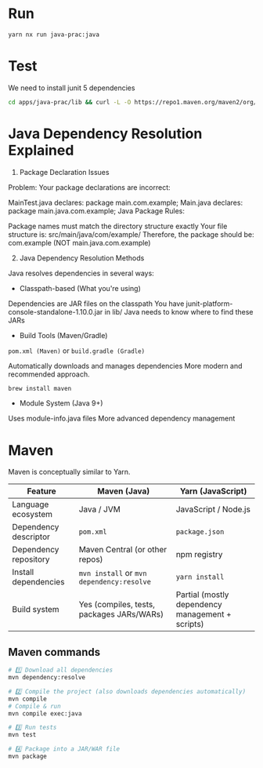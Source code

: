# Run

```bash
yarn nx run java-prac:java
```

# Test

We need to install junit 5 dependencies

```bash
cd apps/java-prac/lib && curl -L -O https://repo1.maven.org/maven2/org/junit/platform/junit-platform-console-standalone/1.10.0/junit-platform-console-standalone-1.10.0.jar
```

# Java Dependency Resolution Explained

1. Package Declaration Issues

Problem: Your package declarations are incorrect:

MainTest.java declares: package main.com.example;
Main.java declares: package main.java.com.example;
Java Package Rules:

Package names must match the directory structure exactly
Your file structure is: src/main/java/com/example/
Therefore, the package should be: com.example (NOT main.java.com.example)

2. Java Dependency Resolution Methods

Java resolves dependencies in several ways:

- Classpath-based (What you're using)

Dependencies are JAR files on the classpath
You have junit-platform-console-standalone-1.10.0.jar in lib/
Java needs to know where to find these JARs

- Build Tools (Maven/Gradle)

`pom.xml (Maven)` or `build.gradle (Gradle)`

Automatically downloads and manages dependencies
More modern and recommended approach.

```bash
brew install maven
```

- Module System (Java 9+)

Uses module-info.java files
More advanced dependency management

# Maven

Maven is conceptually similar to Yarn.

| Feature               | Maven (Java)                              | Yarn (JavaScript)                                |
| --------------------- | ----------------------------------------- | ------------------------------------------------ |
| Language ecosystem    | Java / JVM                                | JavaScript / Node.js                             |
| Dependency descriptor | `pom.xml`                                 | `package.json`                                   |
| Dependency repository | Maven Central (or other repos)            | npm registry                                     |
| Install dependencies  | `mvn install` or `mvn dependency:resolve` | `yarn install`                                   |
| Build system          | Yes (compiles, tests, packages JARs/WARs) | Partial (mostly dependency management + scripts) |

## Maven commands

```bash
# 1️⃣ Download all dependencies
mvn dependency:resolve

# 2️⃣ Compile the project (also downloads dependencies automatically)
mvn compile
# Compile & run
mvn compile exec:java

# 3️⃣ Run tests
mvn test

# 4️⃣ Package into a JAR/WAR file
mvn package
```
